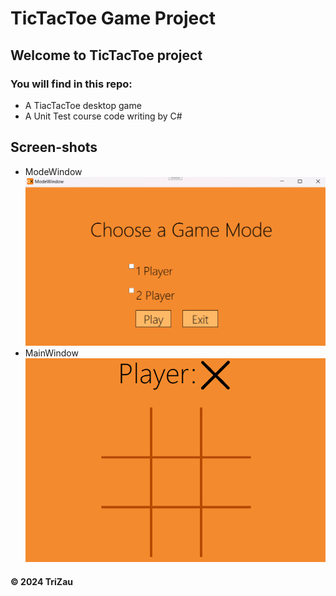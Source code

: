 # TicTacToe Game Project

## Welcome to TicTacToe project
### You will find in this repo:
* A TiacTacToe desktop game 
* A Unit Test course code writing by C#

## Screen-shots
* ModeWindow
![Mode Window](https://github.com/TriNgCao/TicTacToe/blob/main/screenshots/ModeWindow.png)
* MainWindow
![Main Window](https://github.com/TriNgCao/TicTacToe/blob/main/screenshots/MainWindow.png)

#### &#169; 2024 TriZau